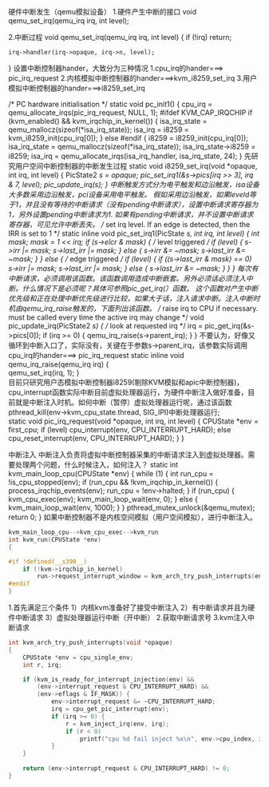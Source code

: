 硬件中断发生（qemu模拟设备）
1.硬件产生中断的接口
void qemu_set_irq(qemu_irq irq, int level);

2.中断过程
void qemu_set_irq(qemu_irq irq, int level)
{
    if (!irq)
        return;

    irq->handler(irq->opaque, irq->n, level);
}
设置中断控制器hander，大致分为三种情况
1.cpu_irq的hander===> pic_irq_request
2.内核模拟中断控制器的hander===>kvm_i8259_set_irq
3.用户模拟中断控制器的hander===>i8259_set_irq

/* PC hardware initialisation */
static void pc_init1()
{
   cpu_irq = qemu_allocate_irqs(pic_irq_request, NULL, 1);
#ifdef KVM_CAP_IRQCHIP
    if (kvm_enabled() && kvm_irqchip_in_kernel()) {
        isa_irq_state = qemu_mallocz(sizeof(*isa_irq_state));
        isa_irq = i8259 = kvm_i8259_init(cpu_irq[0]);
    } else
#endif
    {
        i8259 = i8259_init(cpu_irq[0]);
        isa_irq_state = qemu_mallocz(sizeof(*isa_irq_state));
        isa_irq_state->i8259 = i8259;
        isa_irq = qemu_allocate_irqs(isa_irq_handler, isa_irq_state, 24);
    }
先研究用户空间中断控制器的中断发生过程
static void i8259_set_irq(void *opaque, int irq, int level)
{
    PicState2 *s = opaque;
    pic_set_irq1(&s->pics[irq >> 3], irq & 7, level);
    pic_update_irq(s);
}
中断触发方式分为电平触发和边沿触发，isa设备大多数采用边沿触发，pci设备采用电平触发。
假如采用边沿触发，如果leveld等于1，并且没有等待的中断请求（没有pending中断请求），设置中断请求寄存器为1，另外设置pending中断请求为1.
如果有pending中断请求，并不设置中断请求寄存器，可见允许中断丢失。
/* set irq level. If an edge is detected, then the IRR is set to 1 */
static inline void pic_set_irq1(PicState *s, int irq, int level)
{
    int mask;
    mask = 1 << irq;
    if (s->elcr & mask) {
        /* level triggered */
        if (level) {
            s->irr |= mask;
            s->last_irr |= mask;
        } else {
            s->irr &= ~mask;
            s->last_irr &= ~mask;
        }
    } else {
        /* edge triggered */
        if (level) {
            if ((s->last_irr & mask) == 0)
                s->irr |= mask;
            s->last_irr |= mask;
        } else {
            s->last_irr &= ~mask;
        }
    }
}
每次有中断请求，必须调用该函数。该函数调用造成中断嵌套。另外必须话必须注入中断。什么情况下是必须呢？具体可参照pic_get_irq(）函数。
这个函数对产生中断优先级和正在处理中断优先级进行比较，如果大于话，注入请求中断。注入中断时机由qemu_irq_raise触发的，下面列出该函数。
/* raise irq to CPU if necessary. must be called every time the active
   irq may change */
void pic_update_irq(PicState2 *s)
{
    /* look at requested irq */
    irq = pic_get_irq(&s->pics[0]);
    if (irq >= 0) {
        qemu_irq_raise(s->parent_irq);
    }
}
不要认为，好像又循环到中断入口了，实际没有，关键在于参数s->parent_irq，该参数实际调用cpu_irq的hander===> pic_irq_request
static inline void qemu_irq_raise(qemu_irq irq)
{           
    qemu_set_irq(irq, 1);
}  
目前只研究用户态模拟中断控制器i8259(剔除KVM模拟和apic中断控制器)， cpu_interrupt函数实际中断目前虚拟处理器运行，为硬件中断注入做好准备，目前就是中断注入时机。如何中断（暂停）虚拟处理器运行呢，通过该函数pthread_kill(env->kvm_cpu_state.thread, SIG_IPI)中断处理器运行;        
 static void pic_irq_request(void *opaque, int irq, int level)
{
    CPUState *env = first_cpu;
        if (level)
            cpu_interrupt(env, CPU_INTERRUPT_HARD);
        else
            cpu_reset_interrupt(env, CPU_INTERRUPT_HARD);
    }
}
 
中断注入
中断注入负责将虚拟中断控制器采集的中断请求注入到虚拟处理器。需要处理两个问题，什么时候注入，如何注入？
static int kvm_main_loop_cpu(CPUState *env)
{
    while (1) {
        int run_cpu = !is_cpu_stopped(env);
        if (run_cpu && !kvm_irqchip_in_kernel()) {
            process_irqchip_events(env);
            run_cpu = !env->halted;
        }
        if (run_cpu) {
            kvm_cpu_exec(env);
            kvm_main_loop_wait(env, 0);
        } else {
            kvm_main_loop_wait(env, 1000);
        }
    }
    pthread_mutex_unlock(&qemu_mutex);
    return 0;
}
如果中断控制器不是内核空间模拟（用户空间模拟），进行中断注入。

```cpp
kvm_main_loop_cpu-->kvm_cpu_exec-->kvm_run
int kvm_run(CPUState *env)
{

#if !defined(__s390__)
    if (!kvm->irqchip_in_kernel)
        run->request_interrupt_window = kvm_arch_try_push_interrupts(env);
#endif
}
```
1.首先满足三个条件
1）内核kvm准备好了接受中断注入
2）有中断请求并且为硬件中断请求
3）虚拟处理器运行中断（开中断）
2.获取中断请求号
3.kvm注入中断请求

```cpp
int kvm_arch_try_push_interrupts(void *opaque)
{
    CPUState *env = cpu_single_env;
    int r, irq;

    if (kvm_is_ready_for_interrupt_injection(env) && 
        (env->interrupt_request & CPU_INTERRUPT_HARD) &&
        (env->eflags & IF_MASK)) { 
            env->interrupt_request &= ~CPU_INTERRUPT_HARD;
            irq = cpu_get_pic_interrupt(env);
            if (irq >= 0) { 
                r = kvm_inject_irq(env, irq);
                if (r < 0)
                    printf("cpu %d fail inject %x\n", env->cpu_index, irq);
            }
    }
        
    return (env->interrupt_request & CPU_INTERRUPT_HARD) != 0;
}
```